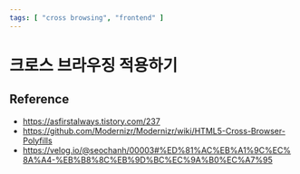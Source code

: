```yaml
---
tags: [ "cross browsing", "frontend" ]
---
```


# 크로스 브라우징 적용하기 

## Reference
- https://asfirstalways.tistory.com/237
- https://github.com/Modernizr/Modernizr/wiki/HTML5-Cross-Browser-Polyfills
- https://velog.io/@seochanh/00003#%ED%81%AC%EB%A1%9C%EC%8A%A4-%EB%B8%8C%EB%9D%BC%EC%9A%B0%EC%A7%95

